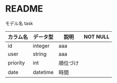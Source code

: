 # README

モデル名 task

| カラム名 | データ型 | 説明 | NOT NULL |
----|---- |----|---- 
| id | integer |aaa|
| user | string |aaa|
|priority|int|順位づけ|
|date|datetime|時間|


